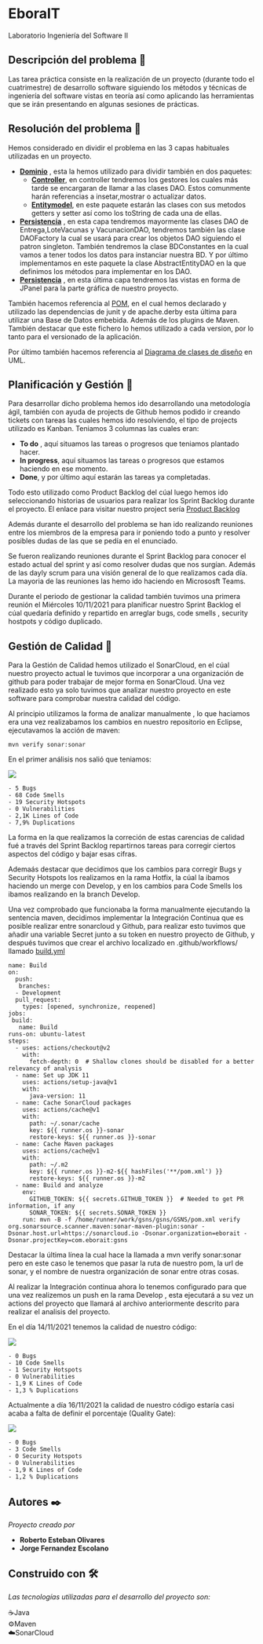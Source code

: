 # EboraIT
Laboratorio Ingeniería del Software II

## Descripción del problema 🔨
Las tarea práctica consiste en la realización de un proyecto (durante todo el cuatrimestre) de desarrollo software siguiendo los métodos y técnicas de ingeniería del software vistas en teoría así como aplicando las herramientas que se irán presentando en algunas sesiones de prácticas.

## Resolución del problema 🔨
 
Hemos considerado en dividir el problema en las 3 capas habituales utilizadas en un proyecto.
* **[Dominio](./GSNS/src/main/java/com/eborait/gsns/dominio)** , esta la hemos utilizado para dividir también en dos paquetes:
	* **[Controller](./GSNS/src/main/java/com/eborait/gsns/dominio/controller)**, en controller tendremos los gestores los cuales más tarde se encargaran de llamar a las clases DAO. Estos comunmente harán referencias a insetar,mostrar o actualizar datos.
	* **[Entitymodel](./GSNS/src/main/java/com/eborait/gsns/dominio/entitymodel)**, en este paquete estarán las clases con sus metodos getters y setter así como los toString de cada una de ellas. 
* **[Persistencia](./GSNS/src/main/java/com/eborait/gsns/persistencia)** , en esta capa tendremos mayormente las clases DAO de Entrega,LoteVacunas y VacunacionDAO, tendremos también las clase DAOFactory la cual se usará para crear los objetos DAO siguiendo el patron singleton. También tendremos la clase BDConstantes en la cual vamos a tener todos los datos para instanciar nuestra BD. Y por último implementamos en este paquete la clase AbstractEntityDAO en la que definimos los métodos para implementar en los DAO.
* **[Persistencia](./GSNS/src/main/java/com/eborait/gsns/presentacion)** , en esta última capa tendremos las vistas en forma de JPanel para la parte gráfica de nuestro proyecto.

También hacemos referencia al [POM](./GSNS/pom.xml), en el cual hemos declarado y utilizado las dependencias de junit y de apache.derby esta última para utilizar una Base de Datos embebida. Además de los plugins de Maven. También destacar que este fichero lo hemos utilizado a cada version, por lo tanto para el versionado de la aplicación. 

Por último también hacemos referencia al [Diagrama de clases de diseño](./Diagrama%20de%20clases%20de%20diseño.png)  en UML.

## Planificación y Gestión 📆

Para desarrollar dicho problema hemos ido desarrollando una metodología ágil, también con ayuda de projects de Github hemos podido ir creando tickets con tareas las cuales hemos ido resolviendo, el tipo de projects utilizado es Kanban. Teniamos 3 columnas las cuales eran:
* **To do** , aquí situamos las tareas o progresos que teniamos plantado hacer.
* **In progress**, aquí situamos las tareas o progresos que estamos haciendo en ese momento.
* **Done**, y por último aquí estarán las tareas ya completadas.

Todo esto utilizado como Product Backlog del cúal luego hemos ido seleccionando historias de usuarios para realizar los Sprint Backlog durante el proyecto.
El enlace para visitar nuestro project sería [Product Backlog](https://github.com/escolanojorge/eborait/projects/2)

Además durante el desarrollo del problema se han ido realizando reuniones entre los miembros de la empresa para ir poniendo todo a punto y resolver posibles dudas de las que se pedía en el enunciado.

Se fueron realizando reuniones durante el Sprint Backlog para conocer el estado actual del sprint y así como resolver dudas que nos surgían. Además de las dayly scrum para una visión general de lo que realizamos cada día. La mayoria de las reuniones las hemo ido haciendo en Micrososft Teams.

Durante el periodo de gestionar la calidad también tuvimos una primera reunión el Miércoles 10/11/2021 para planificar nuestro Sprint Backlog el cúal quedaría definido y repartido en arreglar bugs, code smells , security hostpots y código duplicado.

## Gestión de Calidad 🔨

Para la Gestión de Calidad hemos utilizado el SonarCloud, en el cúal nuestro proyecto actual le tuvimos que incorporar a una organización de github para poder trabajar de mejor forma en SonarCloud. Una vez realizado esto ya solo tuvimos que analizar nuestro proyecto en este software para comprobar nuestra calidad del código.

Al principio utilizamos la forma de analizar manualmente , lo que haciamos era una vez realizabamos los cambios en nuestro repositorio en Eclipse, ejecutavamos la acción de maven:
	
	mvn verify sonar:sonar
	
En el primer análisis nos salió que teniamos:

<img src="10_SonarCloud.JPG">

	- 5 Bugs
	- 68 Code Smells
	- 19 Security Hotspots
	- 0 Vulnerabilities
	- 2,1K Lines of Code
	- 7,9% Duplications

La forma en la que realizamos la correción de estas carencias de calidad fué a través del Sprint Backlog repartirnos tareas para corregir ciertos aspectos del código y bajar esas cifras.

Ademaás destacar que decidimos que los cambios para corregir Bugs y Security Hotspots los realizamos en la rama Hotfix, la cúal la ibamos haciendo un merge con Develop, y en los cambios para Code Smells los ibamos realizando en la branch Develop.

Una vez comprobado que funcionaba la forma manualmente ejecutando la sentencia maven, decidimos implementar la Integración Continua que es posible realizar entre sonarcloud y Github, para realizar esto tuvimos que añadir una variable Secret junto a su token en nuestro proyecto de Github, y después tuvimos que crear el archivo localizado en .github/workflows/ llamado [build.yml](/https://github.com/EboraIT/gsns/blob/master/.github/workflows/build.yml)

	name: Build
	on:
	  push:
 	   branches:
      - Development
	  pull_request:
	    types: [opened, synchronize, reopened]
	jobs:
 	 build:
 	   name: Build
    runs-on: ubuntu-latest
    steps:
      - uses: actions/checkout@v2
        with:
          fetch-depth: 0  # Shallow clones should be disabled for a better relevancy of analysis
      - name: Set up JDK 11
        uses: actions/setup-java@v1
        with:
          java-version: 11
      - name: Cache SonarCloud packages
        uses: actions/cache@v1
        with:
          path: ~/.sonar/cache
          key: ${{ runner.os }}-sonar
          restore-keys: ${{ runner.os }}-sonar
      - name: Cache Maven packages
        uses: actions/cache@v1
        with:
          path: ~/.m2
          key: ${{ runner.os }}-m2-${{ hashFiles('**/pom.xml') }}
          restore-keys: ${{ runner.os }}-m2
      - name: Build and analyze
        env:
          GITHUB_TOKEN: ${{ secrets.GITHUB_TOKEN }}  # Needed to get PR information, if any
          SONAR_TOKEN: ${{ secrets.SONAR_TOKEN }}
        run: mvn -B -f /home/runner/work/gsns/gsns/GSNS/pom.xml verify org.sonarsource.scanner.maven:sonar-maven-plugin:sonar -Dsonar.host.url=https://sonarcloud.io -Dsonar.organization=eborait -Dsonar.projectKey=com.eborait:gsns

Destacar la última línea la cual hace la llamada a mvn verify sonar:sonar pero en este caso le tenemos que pasar la ruta de nuestro pom, la url de sonar, y el nombre de nuestra organización de sonar entre otras cosas.

Al realizar la Integración continua ahora lo tenemos configurado para que una vez realizemos un push en la rama Develop , esta ejecutará a su vez un actions del proyecto que llamará al archivo anteriormente descrito para realizar el analisis del proyecto.

En el día 14/11/2021 tenemos la calidad de nuestro código:

<img src="https://github.com/EboraIT/gsns/blob/Development/14_SonarCloud_2.JPG">

	- 0 Bugs
	- 10 Code Smells
	- 1 Security Hotspots
	- 0 Vulnerabilities
	- 1,9 K Lines of Code
	- 1,3 % Duplications

Actualmente a día 16/11/2021 la calidad de nuestro código estaría casi acaba a falta de definir el porcentaje (Quality Gate):

<img src="https://github.com/EboraIT/gsns/blob/Development/16_SonarCloud_2.JPG">

	- 0 Bugs
	- 3 Code Smells
	- 0 Security Hotspots
	- 0 Vulnerabilities
	- 1,9 K Lines of Code
	- 1,2 % Duplications


## Autores ✒️

_Proyecto creado por_ 
* **Roberto Esteban Olivares** 
* **Jorge Fernandez Escolano** 

## Construido con 🛠️

_Las tecnologías utilizadas para el desarrollo del proyecto son:_

☕Java <br>
⚙️Maven <br>
☁️SonarCloud <br>
